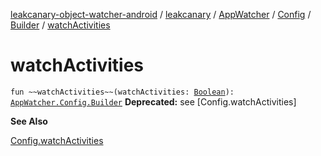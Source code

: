 [leakcanary-object-watcher-android](../../../../index.md) / [leakcanary](../../../index.md) / [AppWatcher](../../index.md) / [Config](../index.md) / [Builder](index.md) / [watchActivities](./watch-activities.md)

# watchActivities

`fun ~~watchActivities~~(watchActivities: `[`Boolean`](https://kotlinlang.org/api/latest/jvm/stdlib/kotlin/-boolean/index.html)`): `[`AppWatcher.Config.Builder`](index.md)
**Deprecated:** see [Config.watchActivities]

**See Also**

[Config.watchActivities](../watch-activities.md)

